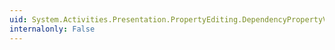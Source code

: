 ```yaml
---
uid: System.Activities.Presentation.PropertyEditing.DependencyPropertyValueSource.CustomMarkupExtension
internalonly: False
---
```

